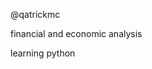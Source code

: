 @qatrickmc 

financial and economic analysis

learning python

<!---
qatrickmc/qatrickmc is a ✨ special ✨ repository because its `README.md` (this file) appears on your GitHub profile.
You can click the Preview link to take a look at your changes.
--->
